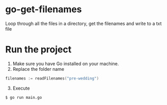 # go-get-filenames

Loop through all the files in a directory, get the filenames and write to a txt file

# Run the project

1. Make sure you have Go installed on your machine.
2. Replace the folder name

```go
filenames := readFilenames("pre-wedding")
```

3. Execute

```bash
$ go run main.go
```
